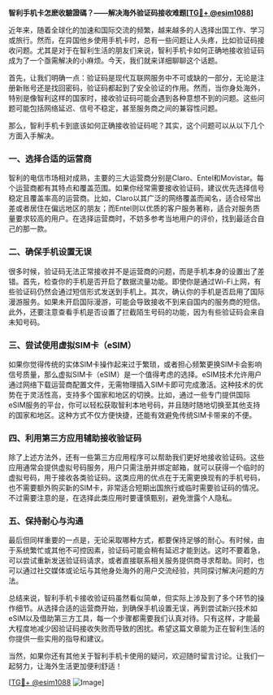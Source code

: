 **智利手机卡怎麽收驗證碼？——解决海外验证码接收难题[[TG💪+ @esim1088](https://t.me/s/esim1088)]**

近年来，随着全球化的加速和国际交流的频繁，越来越多的人选择出国工作、学习或旅行。然而，在异国他乡使用手机卡时，总有一些问题让人头疼，比如验证码接收问题。尤其是对于在智利生活的朋友们来说，智利手机卡如何正确地接收验证码成为了一个亟需解决的小麻烦。今天，我们就来详细聊聊这个话题。

首先，让我们明确一点：验证码是现代互联网服务中不可或缺的一部分，无论是注册新账号还是找回密码，验证码都起到了安全验证的作用。然而，当你身处海外，特别是像智利这样的国家时，接收验证码可能会遇到各种意想不到的问题。这些问题可能包括网络延迟、信号不稳定，甚至服务商之间的兼容性问题。

那么，智利手机卡到底该如何正确接收验证码呢？其实，这个问题可以从以下几个方面入手解决。

### **一、选择合适的运营商**

智利的电信市场相对成熟，主要的三大运营商分别是Claro、Entel和Movistar。每个运营商都有其特点和覆盖范围。如果你经常需要接收验证码，建议优先选择信号稳定且覆盖率高的运营商。比如，Claro以其广泛的网络覆盖而闻名，适合经常出差或者居住在偏远地区的朋友；而Entel则以优质的客户服务著称，适合对服务质量要求较高的用户。在选择运营商时，不妨多参考当地用户的评价，找到最适合自己的那一款。

### **二、确保手机设置无误**

很多时候，验证码无法正常接收并不是运营商的问题，而是手机本身的设置出了差错。首先，检查你的手机是否开启了数据流量功能。即使你是通过Wi-Fi上网，有些验证码仍然会通过短信形式发送到手机上。其次，确认你的手机是否启用了国际漫游服务。如果未开启国际漫游，可能会导致接收不到来自国内的服务商的短信。此外，还要注意查看手机是否设置了拦截陌生号码的功能，因为有些验证码会来自未知号码。

### **三、尝试使用虚拟SIM卡（eSIM）**

如果你觉得传统的实体SIM卡操作起来过于繁琐，或者担心频繁更换SIM卡会影响信号质量，那么虚拟SIM卡（eSIM）是一个值得考虑的选择。eSIM技术允许用户通过网络下载运营商配置文件，无需物理插入SIM卡即可完成激活。这种技术的优势在于灵活性高，支持多个国家和地区的切换。比如，通过一些专门提供国际eSIM服务的平台，你可以轻松获取智利本地号码，并且随时随地切换至其他支持的国家和地区。这种方式不仅方便快捷，还能有效避免传统SIM卡带来的不便。

### **四、利用第三方应用辅助接收验证码**

除了上述方法外，还有一些第三方应用程序可以帮助我们更好地接收验证码。这些应用通常会提供虚拟号码服务，用户只需注册并绑定邮箱，就可以获得一个临时的虚拟号码，用于接收各类验证码。这类应用的优点在于无需更换现有的手机号码，也不需要额外购买新的SIM卡，非常适合短期出国旅行或临时需要验证码的情况。不过需要注意的是，在选择此类应用时要谨慎甄别，避免泄露个人隐私。

### **五、保持耐心与沟通**

最后但同样重要的一点是，无论采取哪种方式，都要保持足够的耐心。有时候，由于系统繁忙或其他不可控因素，验证码可能会稍有延迟才能到达。这时不要着急，可以尝试重新发送验证码请求，或者直接联系相关服务提供商寻求帮助。同时，也可以通过社交媒体或论坛与其他身处海外的用户交流经验，共同探讨解决问题的方法。

总结来说，智利手机卡接收验证码虽然看似简单，但实际上涉及到了多个环节的操作细节。从选择合适的运营商开始，到确保手机设置无误，再到尝试新兴技术如eSIM以及借助第三方工具，每一个步骤都需要我们认真对待。只有这样，才能最大程度地减少因验证码接收失败而导致的困扰。希望这篇文章能为正在智利生活的你提供一些实用的指导和建议。

当然，如果你还有其他关于智利手机卡使用的疑问，欢迎随时留言讨论。让我们一起努力，让海外生活更加便利舒适！

[[TG💪+ @esim1088](https://t.me/s/esim1088) ![Image](https://i.postimg.cc/4NQfJmqS/Snipaste-2025-05-13-00-14-12.png)]